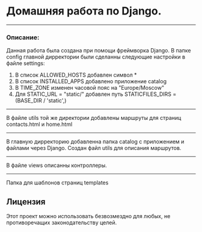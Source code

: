 # **Домашняя работа по Django.** 
___
### **Описание:**
Данная работа была создана при помощи фреймворка Django. 
В папке config главной дирректории были сделанны следующие настройки в файле settings:
1. В список ALLOWED_HOSTS добавлен символ *
2. В список INSTALLED_APPS добавлено приложение catalog
3. В TIME_ZONE изменен часовой пояс на "Europe/Moscow"
4. Для STATIC_URL = "static/" добавлен путь STATICFILES_DIRS = (BASE_DIR / 'static',)
___
В файле utils той же директории добавлены маршруты для страниц contacts.html и 
home.html
___
В главную дирректорию добавленна папка catalog с приложением и файлами через Django.
Создан файл utils для описания маршрутов.
___
В файле views описанны контроллеры.
___
Папка для шаблонов страниц templates


## **Лицензия**

Этот проект можно использовать безвозмездно для любых, 
не противоречащих законодательству целей.